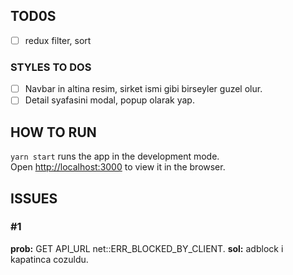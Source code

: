 ## TOD0S

- [ ] redux filter, sort

### STYLES TO DOS

- [ ] Navbar in altina resim, sirket ismi gibi birseyler guzel olur.
- [ ] Detail syafasini modal, popup olarak yap.

## HOW TO RUN

`yarn start` runs the app in the development mode.\
Open [http://localhost:3000](http://localhost:3000) to view it in the browser.

## ISSUES

### #1

**prob:** GET API_URL net::ERR_BLOCKED_BY_CLIENT.
**sol:** adblock i kapatinca cozuldu.
